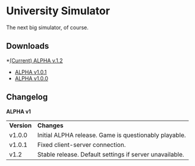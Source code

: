 University Simulator
====================

The next big simulator, of course.

Downloads
---------
*[(Current) ALPHA v.1.2]()
* [ALPHA v1.0.1](https://github.com/USim2k15/University-Simulator/releases/download/alpha-v1.0.1/University.Simulator.ALPHA.v1.0.1.jar)
* [ALPHA v1.0.0](https://github.com/USim2k15/University-Simulator/releases/download/alpha-v1.0.0/University.Simulator.ALPHA.v1.0.0.jar)

Changelog
---------
**ALPHA v1**

<table>
<tr>
  <td> <b>Version</b> </td>
  <td> <b>Changes</b> </td>
</tr>

<tr>
  <td>v1.0.0</td>
  <td>Initial ALPHA release. Game is questionably playable.</td>
</tr>
<tr>
  <td>v1.0.1</td>
  <td>Fixed client-server connection.</td>
</tr>
<tr>
  <td>v1.2</td>
  <td>Stable release. Default settings if server unavailable.</td>
</table>
